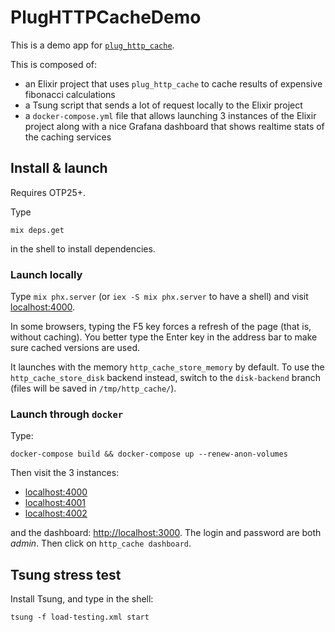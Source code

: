 # PlugHTTPCacheDemo

This is a demo app for [`plug_http_cache`](https://github.com/tanguilp/plug_http_cache).

This is composed of:
- an Elixir project that uses `plug_http_cache` to cache results of expensive fibonacci
calculations
- a Tsung script that sends a lot of request locally to the Elixir project
- a `docker-compose.yml` file that allows launching 3 instances of the Elixir project
along with a nice Grafana dashboard that shows realtime stats of the caching services

## Install & launch

Requires OTP25+.

Type

```shell
mix deps.get
```
in the shell to install dependencies.

### Launch locally

Type `mix phx.server` (or `iex -S mix phx.server` to have a shell) and visit
[localhost:4000](http://localhost:4000).

In some browsers, typing the F5 key forces a refresh of the page (that is, without
caching). You better type the Enter key in the address bar to make sure cached
versions are used.

It launches with the memory `http_cache_store_memory` by default. To use the
`http_cache_store_disk` backend instead, switch to the `disk-backend` branch
(files will be saved in `/tmp/http_cache/`).

### Launch through `docker`

Type:

```shell
docker-compose build && docker-compose up --renew-anon-volumes
```

Then visit the 3 instances:
- [localhost:4000](http://localhost:4000)
- [localhost:4001](http://localhost:4001)
- [localhost:4002](http://localhost:4002)

and the dashboard: [http://localhost:3000](http://localhost:3000). The login
and password are both *admin*. Then click on `http_cache dashboard`.

## Tsung stress test

Install Tsung, and type in the shell:

```shell
tsung -f load-testing.xml start
```
